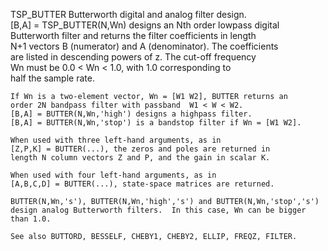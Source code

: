  TSP_BUTTER Butterworth digital and analog filter design.   
    [B,A] = TSP_BUTTER(N,Wn) designs an Nth order lowpass digital   
    Butterworth filter and returns the filter coefficients in length   
    N+1 vectors B (numerator) and A (denominator). The coefficients   
    are listed in descending powers of z. The cut-off frequency   
    Wn must be 0.0 < Wn < 1.0, with 1.0 corresponding to   
    half the sample rate.   
    
    If Wn is a two-element vector, Wn = [W1 W2], BUTTER returns an   
    order 2N bandpass filter with passband  W1 < W < W2.   
    [B,A] = BUTTER(N,Wn,'high') designs a highpass filter.   
    [B,A] = BUTTER(N,Wn,'stop') is a bandstop filter if Wn = [W1 W2].   
    
    When used with three left-hand arguments, as in   
    [Z,P,K] = BUTTER(...), the zeros and poles are returned in   
    length N column vectors Z and P, and the gain in scalar K.   
    
    When used with four left-hand arguments, as in   
    [A,B,C,D] = BUTTER(...), state-space matrices are returned.   
    
    BUTTER(N,Wn,'s'), BUTTER(N,Wn,'high','s') and BUTTER(N,Wn,'stop','s')   
    design analog Butterworth filters.  In this case, Wn can be bigger   
    than 1.0.   
    
    See also BUTTORD, BESSELF, CHEBY1, CHEBY2, ELLIP, FREQZ, FILTER.   
